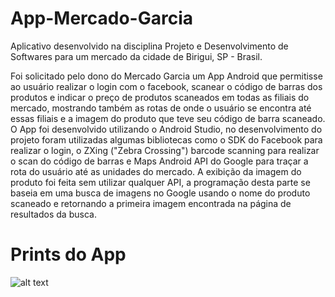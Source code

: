 # App-Mercado-Garcia
  Aplicativo desenvolvido na disciplina Projeto e Desenvolvimento de Softwares para um mercado da cidade de Birigui, SP - Brasil.

  Foi solicitado pelo dono do Mercado Garcia um App Android que permitisse ao usuário realizar o login com o facebook, scanear o código de barras dos produtos e indicar o preço de produtos scaneados em todas as filiais do mercado, mostrando também as rotas de onde o usuário se encontra até essas filiais e a imagem do produto que teve seu código de barra scaneado.
    O App foi desenvolvido utilizando o Android Studio, no desenvolvimento do projeto foram utilizadas algumas bibliotecas como o SDK do Facebook para realizar o login, o ZXing ("Zebra Crossing") barcode scanning para realizar o scan do código de barras e Maps Android API do Google para traçar a rota do usuário até as unidades do mercado. A exibição da imagem do produto foi feita sem utilizar qualquer API, a programação desta parte se baseia em uma busca de imagens no Google usando o nome do produto scaneado e retornando a primeira imagem encontrada na página de resultados da busca.
# Prints do App
![alt text](https://image.prntscr.com/image/cXAaahytQq6qGPpL3CEwBA.png)
